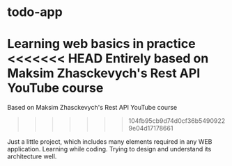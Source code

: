 # todo-app
Learning web basics in practice
<<<<<<< HEAD
Entirely based on Maksim Zhasckevych's Rest API YouTube course
=======

Based on Maksim Zhasckevych's Rest API YouTube course
>>>>>>> 104fb95cb9d74d0cf36b54909229e04d17178661

Just a little project, which includes many elements required in any WEB application.
Learning while coding.
Trying to design and understand its architecture well.
